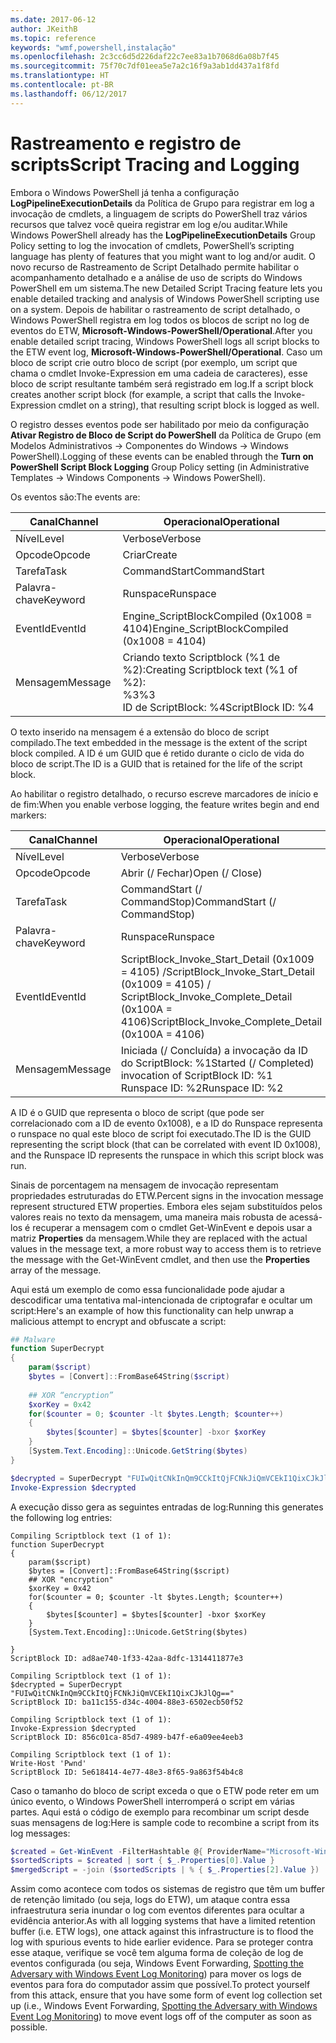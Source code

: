 ```yaml
---
ms.date: 2017-06-12
author: JKeithB
ms.topic: reference
keywords: "wmf,powershell,instalação"
ms.openlocfilehash: 2c3cc6d5d226daf22c7ee83a1b7068d6a08b7f45
ms.sourcegitcommit: 75f70c7df01eea5e7a2c16f9a3ab1dd437a1f8fd
ms.translationtype: HT
ms.contentlocale: pt-BR
ms.lasthandoff: 06/12/2017
---
```

# <a name="script-tracing-and-logging"></a><span data-ttu-id="30dc4-102">Rastreamento e registro de scripts</span><span class="sxs-lookup"><span data-stu-id="30dc4-102">Script Tracing and Logging</span></span>

<span data-ttu-id="30dc4-103">Embora o Windows PowerShell já tenha a configuração **LogPipelineExecutionDetails** da Política de Grupo para registrar em log a invocação de cmdlets, a linguagem de scripts do PowerShell traz vários recursos que talvez você queira registrar em log e/ou auditar.</span><span class="sxs-lookup"><span data-stu-id="30dc4-103">While Windows PowerShell already has the **LogPipelineExecutionDetails** Group Policy setting to log the invocation of cmdlets, PowerShell’s scripting language has plenty of features that you might want to log and/or audit.</span></span> <span data-ttu-id="30dc4-104">O novo recurso de Rastreamento de Script Detalhado permite habilitar o acompanhamento detalhado e a análise de uso de scripts do Windows PowerShell em um sistema.</span><span class="sxs-lookup"><span data-stu-id="30dc4-104">The new Detailed Script Tracing feature lets you enable detailed tracking and analysis of Windows PowerShell scripting use on a system.</span></span> <span data-ttu-id="30dc4-105">Depois de habilitar o rastreamento de script detalhado, o Windows PowerShell registra em log todos os blocos de script no log de eventos do ETW, **Microsoft-Windows-PowerShell/Operational**.</span><span class="sxs-lookup"><span data-stu-id="30dc4-105">After you enable detailed script tracing, Windows PowerShell logs all script blocks to the ETW event log, **Microsoft-Windows-PowerShell/Operational**.</span></span> <span data-ttu-id="30dc4-106">Caso um bloco de script crie outro bloco de script (por exemplo, um script que chama o cmdlet Invoke-Expression em uma cadeia de caracteres), esse bloco de script resultante também será registrado em log.</span><span class="sxs-lookup"><span data-stu-id="30dc4-106">If a script block creates another script block (for example, a script that calls the Invoke-Expression cmdlet on a string), that resulting script block is logged as well.</span></span>

<span data-ttu-id="30dc4-107">O registro desses eventos pode ser habilitado por meio da configuração **Ativar Registro de Bloco de Script do PowerShell** da Política de Grupo (em Modelos Administrativos -> Componentes do Windows -> Windows PowerShell).</span><span class="sxs-lookup"><span data-stu-id="30dc4-107">Logging of these events can be enabled through the **Turn on PowerShell Script Block Logging** Group Policy setting (in Administrative Templates -> Windows Components -> Windows PowerShell).</span></span>

<span data-ttu-id="30dc4-108">Os eventos são:</span><span class="sxs-lookup"><span data-stu-id="30dc4-108">The events are:</span></span>

| <span data-ttu-id="30dc4-109">Canal</span><span class="sxs-lookup"><span data-stu-id="30dc4-109">Channel</span></span> | <span data-ttu-id="30dc4-110">Operacional</span><span class="sxs-lookup"><span data-stu-id="30dc4-110">Operational</span></span>                                 |
|---------|---------------------------------------------|
| <span data-ttu-id="30dc4-111">Nível</span><span class="sxs-lookup"><span data-stu-id="30dc4-111">Level</span></span>   | <span data-ttu-id="30dc4-112">Verbose</span><span class="sxs-lookup"><span data-stu-id="30dc4-112">Verbose</span></span>                                     |
| <span data-ttu-id="30dc4-113">Opcode</span><span class="sxs-lookup"><span data-stu-id="30dc4-113">Opcode</span></span>  | <span data-ttu-id="30dc4-114">Criar</span><span class="sxs-lookup"><span data-stu-id="30dc4-114">Create</span></span>                                      |
| <span data-ttu-id="30dc4-115">Tarefa</span><span class="sxs-lookup"><span data-stu-id="30dc4-115">Task</span></span>    | <span data-ttu-id="30dc4-116">CommandStart</span><span class="sxs-lookup"><span data-stu-id="30dc4-116">CommandStart</span></span>                                |
| <span data-ttu-id="30dc4-117">Palavra-chave</span><span class="sxs-lookup"><span data-stu-id="30dc4-117">Keyword</span></span> | <span data-ttu-id="30dc4-118">Runspace</span><span class="sxs-lookup"><span data-stu-id="30dc4-118">Runspace</span></span>                                    |
| <span data-ttu-id="30dc4-119">EventId</span><span class="sxs-lookup"><span data-stu-id="30dc4-119">EventId</span></span> | <span data-ttu-id="30dc4-120">Engine_ScriptBlockCompiled (0x1008 = 4104)</span><span class="sxs-lookup"><span data-stu-id="30dc4-120">Engine_ScriptBlockCompiled (0x1008 = 4104)</span></span>  |
| <span data-ttu-id="30dc4-121">Mensagem</span><span class="sxs-lookup"><span data-stu-id="30dc4-121">Message</span></span> | <span data-ttu-id="30dc4-122">Criando texto Scriptblock (%1 de %2):</span><span class="sxs-lookup"><span data-stu-id="30dc4-122">Creating Scriptblock text (%1 of %2):</span></span> </br> <span data-ttu-id="30dc4-123">%3</span><span class="sxs-lookup"><span data-stu-id="30dc4-123">%3</span></span> </br> <span data-ttu-id="30dc4-124">ID de ScriptBlock: %4</span><span class="sxs-lookup"><span data-stu-id="30dc4-124">ScriptBlock ID: %4</span></span> |


<span data-ttu-id="30dc4-125">O texto inserido na mensagem é a extensão do bloco de script compilado.</span><span class="sxs-lookup"><span data-stu-id="30dc4-125">The text embedded in the message is the extent of the script block compiled.</span></span> <span data-ttu-id="30dc4-126">A ID é um GUID que é retido durante o ciclo de vida do bloco de script.</span><span class="sxs-lookup"><span data-stu-id="30dc4-126">The ID is a GUID that is retained for the life of the script block.</span></span>

<span data-ttu-id="30dc4-127">Ao habilitar o registro detalhado, o recurso escreve marcadores de início e de fim:</span><span class="sxs-lookup"><span data-stu-id="30dc4-127">When you enable verbose logging, the feature writes begin and end markers:</span></span>

| <span data-ttu-id="30dc4-128">Canal</span><span class="sxs-lookup"><span data-stu-id="30dc4-128">Channel</span></span> | <span data-ttu-id="30dc4-129">Operacional</span><span class="sxs-lookup"><span data-stu-id="30dc4-129">Operational</span></span>                                            |
|---------|--------------------------------------------------------|
| <span data-ttu-id="30dc4-130">Nível</span><span class="sxs-lookup"><span data-stu-id="30dc4-130">Level</span></span>   | <span data-ttu-id="30dc4-131">Verbose</span><span class="sxs-lookup"><span data-stu-id="30dc4-131">Verbose</span></span>                                                |
| <span data-ttu-id="30dc4-132">Opcode</span><span class="sxs-lookup"><span data-stu-id="30dc4-132">Opcode</span></span>  | <span data-ttu-id="30dc4-133">Abrir (/ Fechar)</span><span class="sxs-lookup"><span data-stu-id="30dc4-133">Open (/ Close)</span></span>                                         |
| <span data-ttu-id="30dc4-134">Tarefa</span><span class="sxs-lookup"><span data-stu-id="30dc4-134">Task</span></span>    | <span data-ttu-id="30dc4-135">CommandStart (/ CommandStop)</span><span class="sxs-lookup"><span data-stu-id="30dc4-135">CommandStart (/ CommandStop)</span></span>                           |
| <span data-ttu-id="30dc4-136">Palavra-chave</span><span class="sxs-lookup"><span data-stu-id="30dc4-136">Keyword</span></span> | <span data-ttu-id="30dc4-137">Runspace</span><span class="sxs-lookup"><span data-stu-id="30dc4-137">Runspace</span></span>                                               |
| <span data-ttu-id="30dc4-138">EventId</span><span class="sxs-lookup"><span data-stu-id="30dc4-138">EventId</span></span> | <span data-ttu-id="30dc4-139">ScriptBlock\_Invoke\_Start\_Detail (0x1009 = 4105) /</span><span class="sxs-lookup"><span data-stu-id="30dc4-139">ScriptBlock\_Invoke\_Start\_Detail (0x1009 = 4105) /</span></span> </br> <span data-ttu-id="30dc4-140">ScriptBlock\_Invoke\_Complete\_Detail (0x100A = 4106)</span><span class="sxs-lookup"><span data-stu-id="30dc4-140">ScriptBlock\_Invoke\_Complete\_Detail (0x100A = 4106)</span></span> |
| <span data-ttu-id="30dc4-141">Mensagem</span><span class="sxs-lookup"><span data-stu-id="30dc4-141">Message</span></span> | <span data-ttu-id="30dc4-142">Iniciada (/ Concluída) a invocação da ID do ScriptBlock: %1</span><span class="sxs-lookup"><span data-stu-id="30dc4-142">Started (/ Completed) invocation of ScriptBlock ID: %1</span></span> </br> <span data-ttu-id="30dc4-143">Runspace ID: %2</span><span class="sxs-lookup"><span data-stu-id="30dc4-143">Runspace ID: %2</span></span> |

<span data-ttu-id="30dc4-144">A ID é o GUID que representa o bloco de script (que pode ser correlacionado com a ID de evento 0x1008), e a ID do Runspace representa o runspace no qual este bloco de script foi executado.</span><span class="sxs-lookup"><span data-stu-id="30dc4-144">The ID is the GUID representing the script block (that can be correlated with event ID 0x1008), and the Runspace ID represents the runspace in which this script block was run.</span></span>

<span data-ttu-id="30dc4-145">Sinais de porcentagem na mensagem de invocação representam propriedades estruturadas do ETW.</span><span class="sxs-lookup"><span data-stu-id="30dc4-145">Percent signs in the invocation message represent structured ETW properties.</span></span> <span data-ttu-id="30dc4-146">Embora eles sejam substituídos pelos valores reais no texto da mensagem, uma maneira mais robusta de acessá-los é recuperar a mensagem com o cmdlet Get-WinEvent e depois usar a matriz **Properties** da mensagem.</span><span class="sxs-lookup"><span data-stu-id="30dc4-146">While they are replaced with the actual values in the message text, a more robust way to access them is to retrieve the message with the Get-WinEvent cmdlet, and then use the **Properties** array of the message.</span></span>

<span data-ttu-id="30dc4-147">Aqui está um exemplo de como essa funcionalidade pode ajudar a descodificar uma tentativa mal-intencionada de criptografar e ocultar um script:</span><span class="sxs-lookup"><span data-stu-id="30dc4-147">Here's an example of how this functionality can help unwrap a malicious attempt to encrypt and obfuscate a script:</span></span>

```powershell
## Malware
function SuperDecrypt
{
    param($script)
    $bytes = [Convert]::FromBase64String($script)
             
    ## XOR “encryption”
    $xorKey = 0x42
    for($counter = 0; $counter -lt $bytes.Length; $counter++)
    {
        $bytes[$counter] = $bytes[$counter] -bxor $xorKey
    }
    [System.Text.Encoding]::Unicode.GetString($bytes)
}

$decrypted = SuperDecrypt "FUIwQitCNkInQm9CCkItQjFCNkJiQmVCEkI1QixCJkJlQg=="
Invoke-Expression $decrypted
```

<span data-ttu-id="30dc4-148">A execução disso gera as seguintes entradas de log:</span><span class="sxs-lookup"><span data-stu-id="30dc4-148">Running this generates the following log entries:</span></span>

```
Compiling Scriptblock text (1 of 1):
function SuperDecrypt
{
    param($script)
    $bytes = [Convert]::FromBase64String($script)
    ## XOR "encryption"
    $xorKey = 0x42
    for($counter = 0; $counter -lt $bytes.Length; $counter++)
    {
        $bytes[$counter] = $bytes[$counter] -bxor $xorKey
    }
    [System.Text.Encoding]::Unicode.GetString($bytes)

}
ScriptBlock ID: ad8ae740-1f33-42aa-8dfc-1314411877e3

Compiling Scriptblock text (1 of 1):
$decrypted = SuperDecrypt "FUIwQitCNkInQm9CCkItQjFCNkJiQmVCEkI1QixCJkJlQg=="
ScriptBlock ID: ba11c155-d34c-4004-88e3-6502ecb50f52

Compiling Scriptblock text (1 of 1):
Invoke-Expression $decrypted
ScriptBlock ID: 856c01ca-85d7-4989-b47f-e6a09ee4eeb3

Compiling Scriptblock text (1 of 1):
Write-Host 'Pwnd'
ScriptBlock ID: 5e618414-4e77-48e3-8f65-9a863f54b4c8
```

Caso o tamanho do bloco de script exceda o que o ETW pode reter em um único evento, o Windows PowerShell interromperá o script em várias partes. <span data-ttu-id="30dc4-150">Aqui está o código de exemplo para recombinar um script desde suas mensagens de log:</span><span class="sxs-lookup"><span data-stu-id="30dc4-150">Here is sample code to recombine a script from its log messages:</span></span>

```powershell
$created = Get-WinEvent -FilterHashtable @{ ProviderName="Microsoft-Windows-PowerShell"; Id = 4104 } | Where-Object { $_.<...> }
$sortedScripts = $created | sort { $_.Properties[0].Value }
$mergedScript = -join ($sortedScripts | % { $_.Properties[2].Value })
```

<span data-ttu-id="30dc4-151">Assim como acontece com todos os sistemas de registro que têm um buffer de retenção limitado (ou seja, logs do ETW), um ataque contra essa infraestrutura seria inundar o log com eventos diferentes para ocultar a evidência anterior.</span><span class="sxs-lookup"><span data-stu-id="30dc4-151">As with all logging systems that have a limited retention buffer (i.e. ETW logs), one attack against this infrastructure is to flood the log with spurious events to hide earlier evidence.</span></span> <span data-ttu-id="30dc4-152">Para se proteger contra esse ataque, verifique se você tem alguma forma de coleção de log de eventos configurada (ou seja, Windows Event Forwarding, [Spotting the Adversary with Windows Event Log Monitoring](http://www.nsa.gov/ia/_files/app/Spotting_the_Adversary_with_Windows_Event_Log_Monitoring.pdf)) para mover os logs de eventos para fora do computador assim que possível.</span><span class="sxs-lookup"><span data-stu-id="30dc4-152">To protect yourself from this attack, ensure that you have some form of event log collection set up (i.e., Windows Event Forwarding, [Spotting the Adversary with Windows Event Log Monitoring](http://www.nsa.gov/ia/_files/app/Spotting_the_Adversary_with_Windows_Event_Log_Monitoring.pdf)) to move event logs off of the computer as soon as possible.</span></span>

